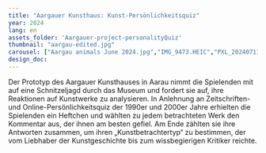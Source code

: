 ```yaml
---
title: "Aargauer Kunsthaus: Kunst-Persönlichkeitsquiz"
year: 2024
lang: en
assets_folder: 'Aargauer-project-personalityQuiz'
thumbnail: "aargau-edited.jpg"
carousel: ["Aargau animals June 2024.jpg","IMG_9473.HEIC","PXL_20240711_143404064.jpg","PXL_20240711_143708352.jpg","PXL_20240711_145247086.jpg","WhatsApp Image 2024-07-12 at 10.10.23 (3).jpeg","637892928-pxl_20240711_141144235.jpg","WhatsApp Image 2024-07-12 at 10.10.24 (7).jpeg"]
design_doc: 
---
```


Der Prototyp des Aargauer Kunsthauses in Aarau nimmt die Spielenden mit auf eine Schnitzeljagd durch das Museum und fordert sie auf, ihre Reaktionen auf Kunstwerke zu analysieren. In Anlehnung an Zeitschriften- und Online-Persönlichkeitsquiz der 1990er und 2000er Jahre erhielten die Spielenden ein Heftchen und wählten zu jedem betrachteten Werk den Kommentar aus, der ihnen am besten gefiel. Am Ende zählten sie ihre Antworten zusammen, um ihren „Kunstbetrachtertyp“ zu bestimmen, der vom Liebhaber der Kunstgeschichte bis zum wissbegierigen Kritiker reichte.
